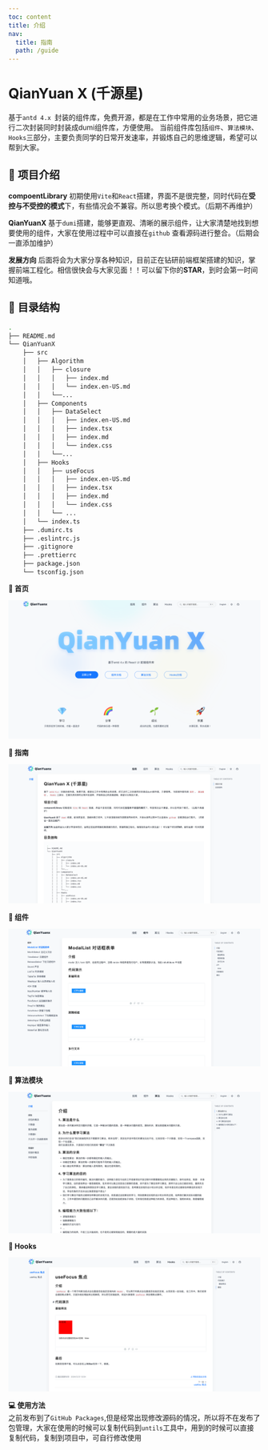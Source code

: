 ```yaml
---
toc: content
title: 介绍
nav:
  title: 指南
  path: /guide
---
```

# QianYuan X (千源星)
基于`antd 4.x `封装的组件库，免费开源，都是在工作中常用的业务场景，把它进行二次封装同时封装成dumi组件库，方便使用。
当前组件库包括`组件`、`算法模块`、`Hooks`三部分，主要负责同学的日常开发速率，并锻炼自己的思维逻辑，希望可以帮到大家。
## 🔅 项目介绍
**compoentLibrary** 初期使用`Vite`和`React`搭建，界面不是很完整，同时代码在**受控与不受控的模式**下，有些情况会不兼容。所以思考换个模式。（后期不再维护）   

**QianYuanX** 基于`dumi`搭建，能够更直观、清晰的展示组件，让大家清楚地找到想要使用的组件，大家在使用过程中可以直接在`github` 查看源码进行整合。（后期会一直添加维护）   

**发展方向**
后面将会为大家分享各种知识，目前正在钻研前端框架搭建的知识，掌握前端工程化。相信很快会与大家见面！！可以留下你的**STAR**，到时会第一时间知道哦。

## 📖 目录结构

```bash
.
├── README.md
└── QianYuanX
    ├── src
    │   ├── Algorithm
    │   │   ├── closure
    │   │   │   ├── index.md
    │   │   │   └── index.en-US.md
    │   │   └──...
    │   ├── Components
    │   │   ├── DataSelect
    │   │   │   ├── index.en-US.md
    │   │   │   ├── index.tsx
    │   │   │   ├── index.md
    │   │   │   └── index.css
    │   │   └──...
    │   ├── Hooks
    │   │   ├── useFocus
    │   │   │   ├── index.en-US.md
    │   │   │   ├── index.tsx
    │   │   │   ├── index.md
    │   │   │   └── index.css
    │   │   └── ...
    │   └── index.ts
    ├── .dumirc.ts
    ├── .eslintrc.js
    ├── .gitignore
    ├── .prettierrc
    ├── package.json
    └── tsconfig.json

```  

**📎 首页**  

![image](../public/images/home.png)

**📎 指南**  

![image](../public/images/guide.png)

**📎 组件**  

![image](../public/images/component.png)

**📎 算法模块** 

![image](../public/images/algorithm.png)

**📎 Hooks**

![image](../public/images/hooks.png)


**💻 使用方法**  
之前发布到了`GitHub Packages`,但是经常出现修改源码的情况，所以将不在发布了包管理，大家在使用的时候可以复制代码到`untils`工具中，用到的时候可以直接复制代码，复制到项目中，可自行修改使用

